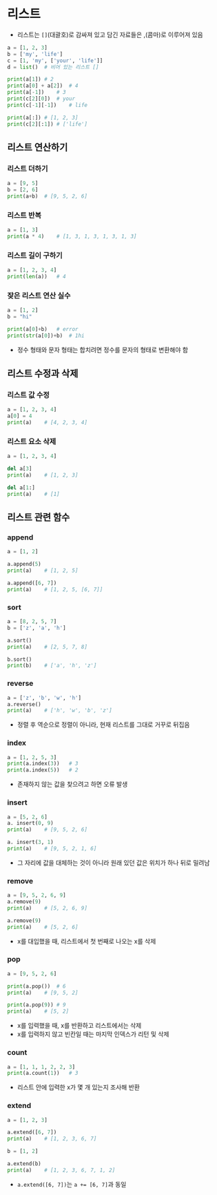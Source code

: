 # 리스트

- 리스트는 `[]`(대괄호)로 감싸져 있고 담긴 자료들은 ,(콤마)로 이루어져 있음

```python
a = [1, 2, 3]
b = ['my', 'life']
c = [1, 'my', ['your', 'life']]
d = list()  # 비어 있는 리스트 []

print(a[1]) # 2
print(a[0] + a[2])  # 4
print(a[-1])    # 3
print(c[2][0])  # your
print(c[-1][-1])    # life

print(a[:]) # [1, 2, 3]
print(c[2][:1]) # ['life']
```

## 리스트 연산하기

### 리스트 더하기

```python
a = [9, 5]
b = [2, 6]
print(a+b)  # [9, 5, 2, 6]
```

### 리스트 반복

```python
a = [1, 3]
print(a * 4)    # [1, 3, 1, 3, 1, 3, 1, 3]
```

### 리스트 길이 구하기

```python
a = [1, 2, 3, 4]
print(len(a))   # 4
```

### 잦은 리스트 연산 실수

```python
a = [1, 2]
b = "hi"

print(a[0]+b)   # error
print(str(a[0])+b)  # 1hi
```

- 정수 형태와 문자 형태는 합치려면 정수를 문자의 형태로 변환해야 함

## 리스트 수정과 삭제

### 리스트 값 수정

```python
a = [1, 2, 3, 4]
a[0] = 4
print(a)    # [4, 2, 3, 4]
```

### 리스트 요소 삭제

```python
a = [1, 2, 3, 4]

del a[3]
print(a)    # [1, 2, 3]

del a[1:]
print(a)    # [1]
```

## 리스트 관련 함수

### append

```python
a = [1, 2]

a.append(5)
print(a)    # [1, 2, 5]

a.append([6, 7])
print(a)    # [1, 2, 5, [6, 7]]
```

### sort

```python
a = [8, 2, 5, 7]
b = ['z', 'a', 'h']

a.sort()
print(a)    # [2, 5, 7, 8]

b.sort()
print(b)    # ['a', 'h', 'z']
```

### reverse

```python
a = ['z', 'b', 'w', 'h']
a.reverse()
print(a)    # ['h', 'w', 'b', 'z']
```

- 정렬 후 역순으로 정렬이 아니라, 현재 리스트를 그대로 거꾸로 뒤집음

### index

```python
a = [1, 2, 5, 3]
print(a.index(3))   # 3
print(a.index(5))   # 2
```

- 존재하지 않는 값을 찾으려고 하면 오류 발생

### insert

```python
a = [5, 2, 6]
a. insert(0, 9)
print(a)    # [9, 5, 2, 6]

a. insert(3, 1)
print(a)    # [9, 5, 2, 1, 6]
```

- 그 자리에 값을 대체하는 것이 아니라 원래 있던 값은 위치가 하나 뒤로 밀려남

### remove

```python
a = [9, 5, 2, 6, 9]
a.remove(9)
print(a)    # [5, 2, 6, 9]

a.remove(9)
print(a)    # [5, 2, 6]
```

- x를 대입했을 때, 리스트에서 첫 번째로 나오는 x를 삭제

### pop

```python
a = [9, 5, 2, 6]

print(a.pop())  # 6
print(a)    # [9, 5, 2]

print(a.pop(9)) # 9
print(a)    # [5, 2]
```

- x를 입력했을 때, x를 반환하고 리스트에서는 삭제
- x를 입력하지 않고 빈칸일 때는 마지막 인덱스가 리턴 및 삭제

### count

```python
a = [1, 1, 1, 2, 2, 3]
print(a.count(1))   # 3
```

- 리스트 안에 입력한 x가 몇 개 있는지 조사해 반환

### extend

```python
a = [1, 2, 3]

a.extend([6, 7])
print(a)    # [1, 2, 3, 6, 7]

b = [1, 2]

a.extend(b)
print(a)    # [1, 2, 3, 6, 7, 1, 2]
```

- `a.extend([6, 7])`는 `a += [6, 7]`과 동일